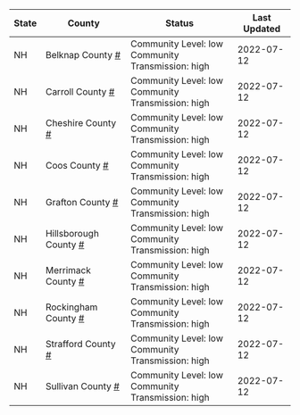 State | County | Status | Last Updated
--- | --- | --- | --- 
NH | Belknap County <a href="#belknap_county">#</a> | <a name="belknap_county"></a>Community Level: low<br/>Community Transmission: high | 2022-07-12
NH | Carroll County <a href="#carroll_county">#</a> | <a name="carroll_county"></a>Community Level: low<br/>Community Transmission: high | 2022-07-12
NH | Cheshire County <a href="#cheshire_county">#</a> | <a name="cheshire_county"></a>Community Level: low<br/>Community Transmission: high | 2022-07-12
NH | Coos County <a href="#coos_county">#</a> | <a name="coos_county"></a>Community Level: low<br/>Community Transmission: high | 2022-07-12
NH | Grafton County <a href="#grafton_county">#</a> | <a name="grafton_county"></a>Community Level: low<br/>Community Transmission: high | 2022-07-12
NH | Hillsborough County <a href="#hillsborough_county">#</a> | <a name="hillsborough_county"></a>Community Level: low<br/>Community Transmission: high | 2022-07-12
NH | Merrimack County <a href="#merrimack_county">#</a> | <a name="merrimack_county"></a>Community Level: low<br/>Community Transmission: high | 2022-07-12
NH | Rockingham County <a href="#rockingham_county">#</a> | <a name="rockingham_county"></a>Community Level: low<br/>Community Transmission: high | 2022-07-12
NH | Strafford County <a href="#strafford_county">#</a> | <a name="strafford_county"></a>Community Level: low<br/>Community Transmission: high | 2022-07-12
NH | Sullivan County <a href="#sullivan_county">#</a> | <a name="sullivan_county"></a>Community Level: low<br/>Community Transmission: high | 2022-07-12
